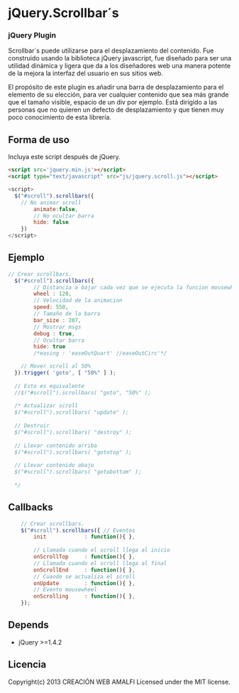 # jQuery.Scrollbar´s

### jQuery Plugin ###
Scrollbar´s puede utilizarse para el desplazamiento del contenido.
Fue construido usando la biblioteca jQuery javascript,
fue diseñado para ser una utilidad dinámica y ligera que da a los diseñadores web una manera
potente de la mejora la  interfaz del usuario en sus sitios web.

El propósito de este plugin es añadir una barra de desplazamiento para el elemento de su elección,
para ver cualquier contenido que sea más grande que el tamaño visible,
espacio de un div por ejemplo. Está dirigido a las personas que no quieren un defecto
de desplazamiento y que tienen muy poco conocimiento de esta librería.

## Forma de uso
Incluya este script después de jQuery.

``` html
<script src='jquery.min.js'></script>
<script type="text/javascript" src="js/jquery.scroll.js"></script>
```
``` javascript
<script>
  $("#scroll").scrollbars({
  	// No animar scroll
		animate:false,
		// No ocultar barra
		hide: false
	})
</script>
```

## Ejemplo

``` javascript
// Crear scrollbars.
  $("#scroll").scrollbars({
		// Distancia a bajar cada vez que se ejecuta la funcion mousewhell
		wheel : 120,
		// Velocidad de la animacion
		speed: 550, 
		// Tamaño de la barra
		bar_size : 207,
		// Mostrar msgs
		debug : true,
		// Ocultar barra
		hide: true
		/*easing : 'easeOutQuart' //easeOutCirc'*/

	// Mover scroll al 50%
  }).trigger( 'goto', [ "50%" ] );
  
  // Esto es equivalente
  //$("#scroll").scrollbars( "goto", "50%" );
  
  /* Actualizar scroll
  $("#scroll").scrollbars( "update" );
  
  // Destruir
  $("#scroll").scrollbars( "destroy" );
  
  // Llevar contenido arriba
  $("#scroll").scrollbars( "gototop" );
  
  // Llevar contenido abajo 
  $("#scroll").scrollbars( "gotobottom" );
  
  */
```

## Callbacks
```javascript
	// Crear scrollbars.
	$("#scroll").scrollbars({ // Eventos 
		init			: function(){ },
		
		// Llamada cuando el scroll llega al inicio
		onScrollTop   	: function(){ },
		// Llamada cuando el scroll llega al final
		onScrollEnd   	: function(){ },
		// Cuando se actualiza el scroll
		onUpdate   		: function(){ },
		// Evento mousewheel
		onScrolling		: function(){ },
	});
```


## Depends

* jQuery >=1.4.2

## Licencia

Copyright(c) 2013 CREACIÓN WEB AMALFI
Licensed under the MIT license.
